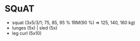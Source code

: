 # SQuAT
* squat (3x5/3/1; 75, 85, 95 % 1RM(90 %) => 125, 140, 160 kg)
* lunges (5x) | sled (5x)
* leg curl (5x10)
